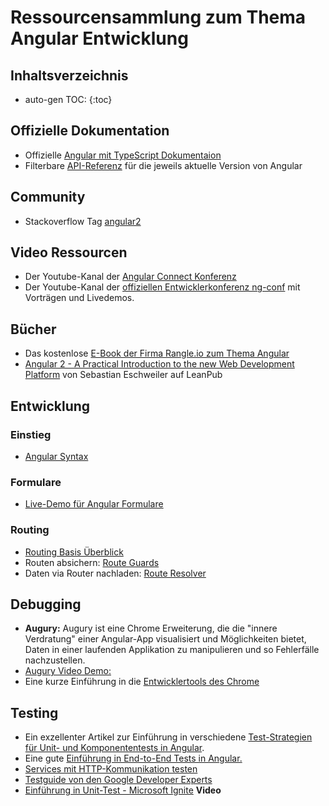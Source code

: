 # Ressourcensammlung zum Thema Angular Entwicklung

## Inhaltsverzeichnis

* auto-gen TOC:
{:toc}

## Offizielle Dokumentation

* Offizielle [Angular mit TypeScript Dokumentaion](https://angular.io/docs/ts/latest/)
* Filterbare [API-Referenz](https://angular.io/docs/ts/latest/api/) für die jeweils aktuelle Version von Angular

## Community

* Stackoverflow Tag [angular2](http://stackoverflow.com/questions/tagged/angular2?sort=newest&pageSize=15)

## Video Ressourcen

* Der Youtube-Kanal der [Angular Connect Konferenz](https://www.youtube.com/channel/UCzrskTiT_ObAk3xBkVxMz5g)
* Der Youtube-Kanal der [offiziellen Entwicklerkonferenz ng-conf](https://www.youtube.com/user/ngconfvideos/playlists) mit Vorträgen und Livedemos.

## Bücher

* Das kostenlose [E-Book der Firma Rangle.io zum Thema Angular](https://angular-2-training-book.rangle.io/)
* [Angular 2 - A Practical Introduction to the new Web Development Platform](https://leanpub.com/angular2-book) von Sebastian Eschweiler auf LeanPub

## Entwicklung

### Einstieg

* [Angular Syntax](https://blog.thoughtram.io/angular/2015/08/11/angular-2-template-syntax-demystified-part-1.html)


### Formulare

* [Live-Demo für Angular Formulare](https://www.youtube.com/watch?v=xYv9lsrV0s4)

### Routing

* [Routing Basis Überblick](https://blog.thoughtram.io/angular/2016/06/14/routing-in-angular-2-revisited.html)
* Routen absichern: [Route Guards](https://blog.thoughtram.io/angular/2016/07/18/guards-in-angular-2.html)
* Daten via Router nachladen: [Route Resolver](https://blog.thoughtram.io/angular/2016/10/10/resolving-route-data-in-angular-2.html)

## Debugging

* **Augury:** Augury ist eine Chrome Erweiterung, die die "innere Verdratung" einer Angular-App visualisiert und Möglichkeiten bietet, Daten in einer laufenden Applikation zu manipulieren und so Fehlerfälle nachzustellen.
* [Augury Video Demo:](https://www.youtube.com/watch?v=55vvJbrDgqw)
* Eine kurze Einführung in die [Entwicklertools des Chrome](https://developer.chrome.com/devtools)

## Testing

* Ein exzellenter Artikel zur Einführung in verschiedene [Test-Strategien für Unit- und Komponententests in Angular](https://angular.io/docs/ts/latest/testing/).
* Eine gute [Einführung in End-to-End Tests in Angular.](http://www.javascripttuts.com/e2e-testing-angular-2-zero-hero-final-part/)
* [Services mit HTTP-Kommunikation testen](https://blog.thoughtram.io/angular/2016/11/28/testing-services-with-http-in-angular-2.html)
* [Testguide von den Google Developer Experts](https://medium.com/google-developer-experts/angular-2-testing-guide-a485b6cb1ef0#.e2lknurx1)
* [Einführung in Unit-Test - Microsoft Ignite](https://channel9.msdn.com/Events/Ignite/Australia-2017/OPEN331) **Video**
